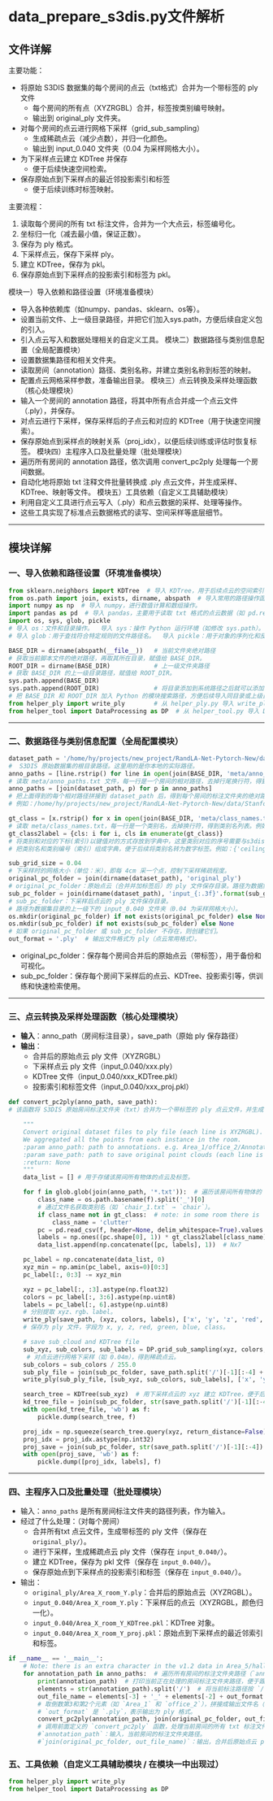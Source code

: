 # data_prepare_s3dis.py文件解析
## 文件详解

主要功能：
- 将原始 S3DIS 数据集的每个房间的点云（txt格式）合并为一个带标签的 ply 文件
    - 每个房间的所有点（XYZRGBL）合并，标签按类别编号映射。
    - 输出到 original_ply 文件夹。
- 对每个房间的点云进行网格下采样（grid_sub_sampling）
    - 生成稀疏点云（减少点数），并归一化颜色。
    - 输出到 input_0.040 文件夹（0.04 为采样网格大小）。
- 为下采样点云建立 KDTree 并保存
    - 便于后续快速空间检索。
- 保存原始点到下采样点的最近邻投影索引和标签
    - 便于后续训练时标签映射。

 主要流程：
 1. 读取每个房间的所有 txt 标注文件，合并为一个大点云，标签编号化。
 2. 坐标归一化（减去最小值，保证正数）。
 3. 保存为 ply 格式。
 4. 下采样点云，保存下采样 ply。
 5. 建立 KDTree，保存为 pkl。
 6. 保存原始点到下采样点的投影索引和标签为 pkl。



模块一）导入依赖和路径设置（环境准备模块）  
- 导入各种依赖库（如numpy、pandas、sklearn、os等）。
- 设置当前文件、上一级目录路径，并把它们加入sys.path，方便后续自定义包的引入。
- 引入点云写入和数据处理相关的自定义工具。
模块二）数据路径与类别信息配置（全局配置模块）
- 设置数据集路径和相关文件夹。
- 读取房间（annotation）路径、类别名称，并建立类别名称到标签的映射。
- 配置点云网格采样参数，准备输出目录。
模块三）点云转换及采样处理函数（核心处理模块）
- 输入一个房间的 annotation 路径，将其中所有点合并成一个点云文件（.ply），并保存。
- 对点云进行下采样，保存采样后的子点云和对应的 KDTree（用于快速空间搜索）。
- 保存原始点到采样点的映射关系（proj_idx），以便后续训练或评估时恢复标签。
模块四）主程序入口及批量处理（批处理模块）
- 遍历所有房间的 annotation 路径，依次调用 convert_pc2ply 处理每一个房间数据。
- 自动化地将原始 txt 注释文件批量转换成 .ply 点云文件，并生成采样、KDTree、映射等文件。
模块五）工具依赖（自定义工具辅助模块）  
- 利用自定义工具进行点云写入（.ply）和点云数据的采样、处理等操作。
- 这些工具实现了标准点云数据格式的读写、空间采样等底层细节。

---

## 模块详解
### 一、导入依赖和路径设置（环境准备模块）
```python
from sklearn.neighbors import KDTree  # 导入 KDTree，用于后续点云的空间索引和最近邻搜索。
from os.path import join, exists, dirname, abspath  # 导入常用的路径操作函数：拼接路径、判断文件是否存在、获取目录名、获取绝对路径。
import numpy as np  # 导入 numpy，进行数值计算和数组操作。
import pandas as pd  # 导入 pandas，主要用于读取 txt 格式的点云数据（如 pd.read_csv）。
import os, sys, glob, pickle
# 导入 os：文件和目录操作。  导入 sys：操作 Python 运行环境（如修改 sys.path）。
# 导入 glob：用于查找符合特定规则的文件路径名。  导入 pickle：用于对象的序列化和反序列化（如保存 KDTree、索引等）。

BASE_DIR = dirname(abspath(__file__))   # 当前文件夹绝对路径
# 获取当前脚本文件的绝对路径，再取其所在目录，赋值给 BASE_DIR。
ROOT_DIR = dirname(BASE_DIR)            # 上一级文件夹路径
# 获取 BASE_DIR 的上一级目录路径，赋值给 ROOT_DIR。
sys.path.append(BASE_DIR)
sys.path.append(ROOT_DIR)               # 将目录添加到系统路径之后就可以添加自己的包
# 把 BASE_DIR 和 ROOT_DIR 加入 Python 的模块搜索路径，方便后续导入同目录或上级目录下的自定义模块。
from helper_ply import write_ply        # 从 helper_ply.py 导入 write_ply 函数，用于将点云数据写入 ply 文件。
from helper_tool import DataProcessing as DP  # 从 helper_tool.py 导入 DataProcessing 类，并重命名为 DP，后续用于点云的下采样等处理。
```

---

### 二、数据路径与类别信息配置（全局配置模块）
```python
dataset_path = '/home/hy/projects/new_project/RandLA-Net-Pytorch-New/data/Stanford3dDataset_v1.2_Aligned_Version'     # 我的路径
#  S3DIS 原始数据集的根目录路径。这里用的是你本地的实际路径。
anno_paths = [line.rstrip() for line in open(join(BASE_DIR, 'meta/anno_paths.txt'))]      # 返回一个列表,列表中的每个元素是该文件每一个行
# 读取 meta/anno_paths.txt 文件，每一行是一个房间的相对路径，去掉行尾换行符，得到一个列表。 例如：Area_1/office_2/Annotations。
anno_paths = [join(dataset_path, p) for p in anno_paths]                                  # 将数据集路径和txt文件中的路径结合
# 把上面得到的每个相对路径拼接到 dataset_path 后，得到每个房间的标注文件夹的绝对路径。
# 例如：/home/hy/projects/new_project/RandLA-Net-Pytorch-New/data/Stanford3dDataset_v1.2_Aligned_Version/Area_1/office_2/Annotations

gt_class = [x.rstrip() for x in open(join(BASE_DIR, 'meta/class_names.txt'))]             # 将类别文件中的内容保存在一个列表中
# 读取 meta/class_names.txt，每一行是一个类别名，去掉换行符，得到类别名列表。例如：['ceiling', 'floor', 'wall', ...]
gt_class2label = {cls: i for i, cls in enumerate(gt_class)}
# 将类别和对应的下标(索引)以键值对的方式存放到字典中，这里类别对应的序号需要与s3dis_dataset文件中类序号的定义一样
# 把类别名和类别编号（索引）组成字典，便于后续将类别名转为数字标签。例如：{'ceiling': 0, 'floor': 1, ...}

sub_grid_size = 0.04                                                                      # 网格采样时网格的边长
# 下采样时的网格大小（单位：米），即每 4cm 采一个点，控制下采样稀疏程度。
original_pc_folder = join(dirname(dataset_path), 'original_ply')                          # 方便下面在数据文件夹中创建一个ply目录
# original_pc_folder：原始点云（合并并加标签后）的 ply 文件保存目录。路径为数据集目录的上一级下的 original_ply 文件夹。
sub_pc_folder = join(dirname(dataset_path), 'input_{:.3f}'.format(sub_grid_size))         # 方便下面在数据文件夹中创建目录保存网格采样后的数据
# sub_pc_folder：下采样后点云的 ply 文件保存目录。
# 路径为数据集目录的上一级下的 input_0.040 文件夹（0.04 为采样网格大小）。
os.mkdir(original_pc_folder) if not exists(original_pc_folder) else None                  # 创建对应的文件夹
os.mkdir(sub_pc_folder) if not exists(sub_pc_folder) else None
# 如果 original_pc_folder 或 sub_pc_folder 不存在，则创建它们。
out_format = '.ply'  # 输出文件格式为 ply（点云常用格式）。
```
- original_pc_folder：保存每个房间合并后的原始点云（带标签），用于备份和可视化。
- sub_pc_folder：保存每个房间下采样后的点云、KDTree、投影索引等，供训练和快速检索使用。

---

### 三、点云转换及采样处理函数（核心处理模块）
- **输入**：anno_path（房间标注目录），save_path（原始 ply 保存路径）
- **输出**：
  - 合并后的原始点云 ply 文件（XYZRGBL）
  - 下采样点云 ply 文件（input_0.040/xxx.ply）
  - KDTree 文件（input_0.040/xxx_KDTree.pkl）
  - 投影索引和标签文件（input_0.040/xxx_proj.pkl）
```python
def convert_pc2ply(anno_path, save_path):
# 该函数将 S3DIS 原始房间标注文件夹（txt）合并为一个带标签的 ply 点云文件，并生成下采样点云、KDTree、投影索引等训练所需的辅助文件。

    """
    Convert original dataset files to ply file (each line is XYZRGBL).
    We aggregated all the points from each instance in the room.
    :param anno_path: path to annotations. e.g. Area_1/office_2/Annotations/
    :param save_path: path to save original point clouds (each line is XYZRGBL)
    :return: None
    """
    data_list = [] # 用于存储该房间所有物体的点云及标签。

    for f in glob.glob(join(anno_path, '*.txt')):  # 遍历该房间所有物体的 txt 文件。
        class_name = os.path.basename(f).split('_')[0]                      # 获取类别名，忽略同一类别下的第几个物体
        # 通过文件名获取类别名（如 `chair_1.txt` → `chair`）。     
        if class_name not in gt_class:  # note: in some room there is 'staris' class..  若类别名不在已知类别列表，则归为clutter
            class_name = 'clutter'
        pc = pd.read_csv(f, header=None, delim_whitespace=True).values      # 将txt文件内容读取进来,读取 txt 文件内容为 numpy 数组（每行为 XYZRGB）。
        labels = np.ones((pc.shape[0], 1)) * gt_class2label[class_name]     # n行1列矩阵，其中n是这个txt文件的行数，生成点的标签矩阵/为该物体所有点生成类别标签（数字），shape 为 (点数, 1)。
        data_list.append(np.concatenate([pc, labels], 1))  # Nx7            # 将点的标签矩阵和点的特征矩阵合并    点云和标签拼接，加入 `data_list`。

    pc_label = np.concatenate(data_list, 0)                                 # 将列表中的矩阵堆积起来形成一个矩阵,合并所有物体点云为一个大矩阵（N,7）。                          
    xyz_min = np.amin(pc_label, axis=0)[0:3]                                # 取出这个room中所有数据中xyz的最小值
    pc_label[:, 0:3] -= xyz_min                                             # 进行坐标中心偏移所有点的坐标值减去最小值，确保所有坐标都是正数/所有点的 xyz 坐标减去最小值，实现坐标归一化（保证正数，便于后续处理）。

    xyz = pc_label[:, :3].astype(np.float32)                                # 从矩阵截取部分所需数据
    colors = pc_label[:, 3:6].astype(np.uint8)
    labels = pc_label[:, 6].astype(np.uint8)
    # 分别提取 xyz、rgb、label。
    write_ply(save_path, (xyz, colors, labels), ['x', 'y', 'z', 'red', 'green', 'blue', 'class'])
    # 保存为 ply 文件，字段为 x, y, z, red, green, blue, class。

    # save sub_cloud and KDTree file
    sub_xyz, sub_colors, sub_labels = DP.grid_sub_sampling(xyz, colors, labels, sub_grid_size)  # 进行网格采样
     # 对点云进行网格下采样（如 0.04m），得到稀疏点云。
    sub_colors = sub_colors / 255.0                                                             # 颜色归一化,颜色归一化到 [0,1]。
    sub_ply_file = join(sub_pc_folder, save_path.split('/')[-1][:-4] + '.ply')    # 保存下采样点云为 ply 文件，存放在 `input_0.040/` 目录。
    write_ply(sub_ply_file, [sub_xyz, sub_colors, sub_labels], ['x', 'y', 'z', 'red', 'green', 'blue', 'class'])    # 不再保存在savepath下了，而是保存在input0.04的文件夹下

    search_tree = KDTree(sub_xyz)  # 用下采样点云的 xyz 建立 KDTree，便于后续空间检索。
    kd_tree_file = join(sub_pc_folder, str(save_path.split('/')[-1][:-4]) + '_KDTree.pkl')   # 保存 KDTree 对象为 pkl 文件。
    with open(kd_tree_file, 'wb') as f:
        pickle.dump(search_tree, f)

    proj_idx = np.squeeze(search_tree.query(xyz, return_distance=False))        # 从子云中查询离原始云xyz最近的点的索引列表（投影关系），返回的维度为(xyz的长度,1)
    proj_idx = proj_idx.astype(np.int32)
    proj_save = join(sub_pc_folder, str(save_path.split('/')[-1][:-4]) + '_proj.pkl')  # 保存最近邻索引和标签为 pkl 文件，便于训练时标签映射。
    with open(proj_save, 'wb') as f:
        pickle.dump([proj_idx, labels], f)
```

---

### 四、主程序入口及批量处理（批处理模块）
- 输入：`anno_paths` 是所有房间标注文件夹的路径列表，作为输入。
- 经过了什么处理：（对每个房间）
    - 合并所有txt 点云文件，生成带标签的 ply 文件（保存在 `original_ply/`）。
    - 进行下采样，生成稀疏点云 ply 文件（保存在 `input_0.040/`）。
    - 建立 KDTree，保存为 pkl 文件（保存在 `input_0.040/`）。
    - 保存原始点到下采样点的投影索引和标签（保存在 `input_0.040/`）。
- 输出：
    - `original_ply/Area_X_room_Y.ply`：合并后的原始点云（XYZRGBL）。
    - `input_0.040/Area_X_room_Y.ply`：下采样后的点云（XYZRGBL，颜色归一化）。
    - `input_0.040/Area_X_room_Y_KDTree.pkl`：KDTree 对象。
    - `input_0.040/Area_X_room_Y_proj.pkl`：原始点到下采样点的最近邻索引和标签。

```python
if __name__ == '__main__':
    # Note: there is an extra character in the v1.2 data in Area_5/hallway_6. It's fixed manually.
    for annotation_path in anno_paths:  # 遍历所有房间的标注文件夹路径（`anno_paths` 是一个列表，每个元素如 `.../Area_1/office_2/Annotations`）。
        print(annotation_path)  # 打印当前正在处理的房间标注文件夹路径，便于跟踪进度。
        elements = str(annotation_path).split('/')  # 将当前标注路径按 `/` 分割成列表。例如 `.../Area_1/office_2/Annotations` → `['...', 'Area_1', 'office_2', 'Annotations']`。
        out_file_name = elements[-3] + '_' + elements[-2] + out_format
        # 取倒数第3和第2个元素（如 `Area_1` 和 `office_2`），拼接成输出文件名（如 `Area_1_office_2.ply`）。
        # `out_format` 是 `.ply`，表示输出为 ply 格式。
        convert_pc2ply(annotation_path, join(original_pc_folder, out_file_name))
        # 调用前面定义的 `convert_pc2ply` 函数，处理当前房间的所有 txt 标注文件。
        #`annotation_path`：输入，当前房间的标注文件夹路径。
        #`join(original_pc_folder, out_file_name)`：输出，合并后原始点云 ply 文件的保存路径（如 `original_ply/Area_1_office_2.ply`）。
```
### 五、工具依赖（自定义工具辅助模块 / 在模块一中出现过）
```python
from helper_ply import write_ply        
from helper_tool import DataProcessing as DP
```
